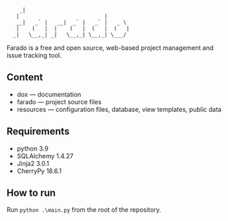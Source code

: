 
```
    _|                                   
   |                           |         
   __|   _` |   __|  _` |   _` |   _ \   
   |    (   |  |    (   |  (   |  (   |  
  _|   \__,_| _|   \__,_| \__,_| \___/   
```

Farado is a free and open source, web-based project management and issue tracking tool.



## Content

* dox — documentation
* farado — project source files
* resources — configuration files, database, view templates, public data



## Requirements

* python 3.9
* SQLAlchemy 1.4.27
* Jinja2 3.0.1
* CherryPy 18.6.1



## How to run

Run `python .\main.py` from the root of the repository.
